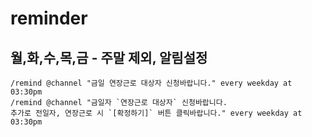 
# reminder
## 월,화,수,목,금 - 주말 제외, 알림설정
```
/remind @channel "금일 연장근로 대상자 신청바랍니다." every weekday at 03:30pm
/remind @channel "금일자 `연장근로 대상자` 신청바랍니다.
추가로 전일자, 연장근로 시 `[확정하기]` 버튼 클릭바랍니다." every weekday at 03:30pm
```

